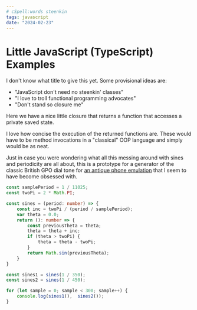 ```yaml
---
# cSpell:words steenkin
tags: javascript
date: "2024-02-23"
---
```


# Little JavaScript (TypeScript) Examples

I don't know what title to give this yet. Some provisional ideas are:

- "JavaScript don't need no steenkin' classes"
- "I love to troll functional programming advocates"
- "Don't stand so closure me"

Here we have a nice little closure that returns a function that accesses
a private saved state.

I love how concise the execution of the returned functions are. These would
have to be method invocations in a "classical" OOP language and simply would be
as neat.

Just in case you were wondering what all this messing around with sines
and periodicity are all about, this is a prototype for a generator of the
classic British GPO dial tone for
[an antique phone emulation](https://github.com/andy-preston/gpo-746-android)
that I seem to have become obsessed with.

```typescript {aside="Closure and higher-order function example"}
const samplePeriod = 1 / 11025;
const twoPi = 2 * Math.PI;

const sines = (period: number) => {
    const inc = twoPi / (period / samplePeriod);
    var theta = 0.0;
    return (): number => {
        const previousTheta = theta;
        theta = theta + inc;
        if (theta > twoPi) {
            theta = theta - twoPi;
        }
        return Math.sin(previousTheta);
    }
}

const sines1 = sines(1 / 350);
const sines2 = sines(1 / 450);

for (let sample = 0; sample < 300; sample++) {
    console.log(sines1(),  sines2());
}
```
